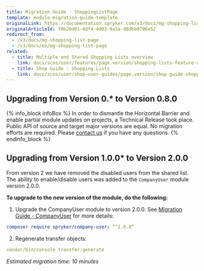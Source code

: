 ```yaml
---
title: Migration Guide - ShoppingListPage
template: module-migration-guide-template
originalLink: https://documentation.spryker.com/v3/docs/mg-shopping-list-page
originalArticleId: f0b28d01-6df4-4903-9a3a-d8dbb0796e52
redirect_from:
  - /v3/docs/mg-shopping-list-page
  - /v3/docs/en/mg-shopping-list-page
related:
  - title: Multiple and Shared Shopping Lists overview
    link: docs/scos/user/features/page.version/shopping-lists-feature-overview/shopping-lists-feature-overview.html
  - title: Shop Guide - Shopping Lists
    link: docs/scos/user/shop-user-guides/page.version/shop-guide-shopping-lists.html
---
```


## Upgrading from Version 0.* to Version 0.8.0
{% info_block infoBox %}
In order to dismantle the Horizontal Barrier and enable partial module updates on projects, a Technical Release took place. Public API of source and target major versions are equal. No migration efforts are required. Please [contact us](https://spryker.com/en/support/) if you have any questions.
{% endinfo_block %}

## Upgrading from Version 1.0.0* to Version 2.0.0
From version 2 we have removed the disabled users from the shared list. The ability to enable/disable users was added to the `CompanyUser` module version 2.0.0.

**To upgrade to the new version of the module, do the following:**
1. Upgrade the CompanyUser module to version 2.0.0. See [Migration Guide - CompanyUser](/docs/scos/dev/module-migration-guides/{{page.version}}/migration-guide-companyuser.html#upgrading-from-version-1-0-0-to-version-2-0-0)  for more details:

```yaml
composer require spryker/company-user: “^2.0.0”
```
2. Regenerate transfer objects:

```yaml
vendor/bin/console transfer:generate
```
*Estimated migration time: 10 minutes*
<!-- Last review date: Feb 4, 2019* --by Sergey Samoylov, Yuliia Boiko--> 
